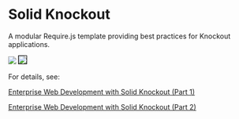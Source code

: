 # Solid Knockout

A modular Require.js template providing best practices for Knockout applications.

<img src="https://blogs.oracle.com/geertjan/resource/solid-knockout-1.png" />

<img style="border:1px solid black" src="https://blogs.oracle.com/geertjan/resource/solid-knockout-3.png" />

For details, see:

<a href="https://blogs.oracle.com/geertjan/entry/enterprise_web_development_with_solid1">Enterprise Web Development with Solid Knockout (Part 1)</a>

<a href="https://blogs.oracle.com/geertjan/entry/enterprise_web_development_with_solid1">Enterprise Web Development with Solid Knockout (Part 2)</a>



